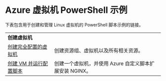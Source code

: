<properties
    pageTitle="Azure 虚拟机 PowerShell 示例 | Azure"
    description="Azure 虚拟机 PowerShell 示例"
    services="virtual-machines-linux"
    documentationcenter="virtual-machines"
    author="neilpeterson"
    manager="timlt"
    editor="tysonn"
    tags="azure-service-management"
    translationtype="Human Translation" />
<tags
    ms.assetid=""
    ms.service="virtual-machines-linux"
    ms.devlang="na"
    ms.topic="article"
    ms.tgt_pltfrm="vm-linux"
    ms.workload="infrastructure"
    ms.date="03/01/2017"
    wacn.date="04/17/2017"
    ms.author="nepeters"
    ms.sourcegitcommit="e0e6e13098e42358a7eaf3a810930af750e724dd"
    ms.openlocfilehash="3cea728fe50e5e2602043b52356eaa5cc58b37d3"
    ms.lasthandoff="04/06/2017" />

# <a name="azure-virtual-machine-powershell-samples"></a>Azure 虚拟机 PowerShell 示例

下表包含用于创建和管理 Linux 虚拟机的 PowerShell 脚本示例的链接。

| | |
|---|---|
|**创建虚拟机**||
| [创建完全配置的虚拟机](/documentation/articles/virtual-machines-linux-powershell-sample-create-vm/) | 创建资源组、虚拟机以及所有相关资源。|
| [创建 VM 并运行配置脚本](/documentation/articles/virtual-machines-linux-powershell-sample-create-vm-nginx/) | 创建一个虚拟机，并使用 Azure 自定义脚本扩展安装 NGINX。 |
